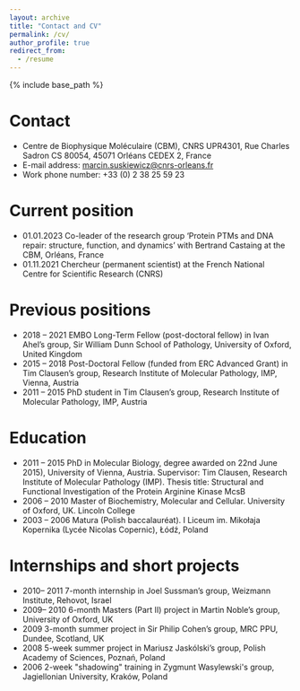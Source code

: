 ```yaml
---
layout: archive
title: "Contact and CV"
permalink: /cv/
author_profile: true
redirect_from:
  - /resume
---
```


{% include base_path %}

Contact
======
* Centre de Biophysique Moléculaire (CBM), CNRS UPR4301, Rue Charles Sadron CS 80054, 45071 Orléans CEDEX 2, France
* E-mail address: marcin.suskiewicz@cnrs-orleans.fr
* Work phone number: +33 (0) 2 38 25 59 23

Current position
======
* 01.01.2023  Co-leader of the research group ‘Protein PTMs and DNA repair: structure, function, and dynamics’ with Bertrand Castaing at the CBM, Orléans, France
* 01.11.2021  Chercheur (permanent scientist) at the French National Centre for Scientific Research (CNRS)

Previous positions
======
* 2018 – 2021  EMBO Long-Term Fellow (post-doctoral fellow) in Ivan Ahel’s group, Sir William Dunn School of Pathology, University of Oxford, United Kingdom
* 2015 – 2018  Post-Doctoral Fellow (funded from ERC Advanced Grant) in Tim Clausen’s group, Research Institute of Molecular Pathology, IMP, Vienna, Austria
* 2011 – 2015  PhD student in Tim Clausen’s group, Research Institute of Molecular Pathology, IMP, Austria

Education
======
* 2011 – 2015  PhD in Molecular Biology, degree awarded on 22nd June 2015), University of Vienna, Austria. Supervisor: Tim Clausen, Research Institute of Molecular Pathology (IMP). Thesis title: Structural and Functional Investigation of the Protein Arginine Kinase McsB
* 2006 – 2010  Master of Biochemistry, Molecular and Cellular. University of Oxford, UK. Lincoln College
* 2003 – 2006  Matura (Polish baccalauréat). I Liceum im. Mikołaja Kopernika (Lycée Nicolas Copernic), Łódź, Poland

Internships and short projects
======
* 2010– 2011  7-month internship in Joel Sussman’s group, Weizmann Institute, Rehovot, Israel
* 2009– 2010  6-month Masters (Part II) project in Martin Noble’s group, University of Oxford, UK
* 2009  3-month summer project in Sir Philip Cohen’s group, MRC PPU, Dundee, Scotland, UK
* 2008  5-week summer project in Mariusz Jaskólski’s group, Polish Academy of Sciences, Poznań, Poland
* 2006  2-week "shadowing" training in Zygmunt Wasylewski's group, Jagiellonian University, Kraków, Poland
